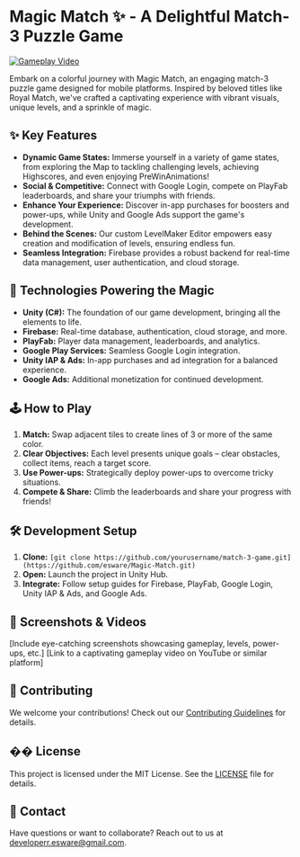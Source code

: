 # Magic Match ✨ - A Delightful Match-3 Puzzle Game

[![Gameplay Video](insert_youtube_thumbnail_url_here)](insert_youtube_video_url_here) 

Embark on a colorful journey with Magic Match, an engaging match-3 puzzle game designed for mobile platforms. Inspired by beloved titles like Royal Match, we've crafted a captivating experience with vibrant visuals, unique levels, and a sprinkle of magic.

## ✨ Key Features

- **Dynamic Game States:** Immerse yourself in a variety of game states, from exploring the Map to tackling challenging levels, achieving Highscores, and even enjoying PreWinAnimations!
- **Social & Competitive:** Connect with Google Login, compete on PlayFab leaderboards, and share your triumphs with friends.
- **Enhance Your Experience:** Discover in-app purchases for boosters and power-ups, while Unity and Google Ads support the game's development.
- **Behind the Scenes:** Our custom LevelMaker Editor empowers easy creation and modification of levels, ensuring endless fun.
- **Seamless Integration:** Firebase provides a robust backend for real-time data management, user authentication, and cloud storage.

## 🚀 Technologies Powering the Magic

- **Unity (C#):** The foundation of our game development, bringing all the elements to life.
- **Firebase:** Real-time database, authentication, cloud storage, and more.
- **PlayFab:** Player data management, leaderboards, and analytics.
- **Google Play Services:** Seamless Google Login integration.
- **Unity IAP & Ads:** In-app purchases and ad integration for a balanced experience.
- **Google Ads:** Additional monetization for continued development.

## 🕹️ How to Play

1. **Match:** Swap adjacent tiles to create lines of 3 or more of the same color.
2. **Clear Objectives:** Each level presents unique goals – clear obstacles, collect items, reach a target score.
3. **Use Power-ups:** Strategically deploy power-ups to overcome tricky situations.
4. **Compete & Share:** Climb the leaderboards and share your progress with friends!

## 🛠️ Development Setup

1. **Clone:** `[git clone https://github.com/yourusername/match-3-game.git](https://github.com/esware/Magic-Match.git)`
2. **Open:** Launch the project in Unity Hub.
3. **Integrate:** Follow setup guides for Firebase, PlayFab, Google Login, Unity IAP & Ads, and Google Ads.

## 📸 Screenshots & Videos

[Include eye-catching screenshots showcasing gameplay, levels, power-ups, etc.]
[Link to a captivating gameplay video on YouTube or similar platform]

## 🙌 Contributing

We welcome your contributions!  Check out our [Contributing Guidelines](CONTRIBUTING.md) for details.

## �� License

This project is licensed under the MIT License. See the [LICENSE](LICENSE) file for details.

## 📧 Contact

Have questions or want to collaborate? Reach out to us at developerr.esware@gmail.com.
